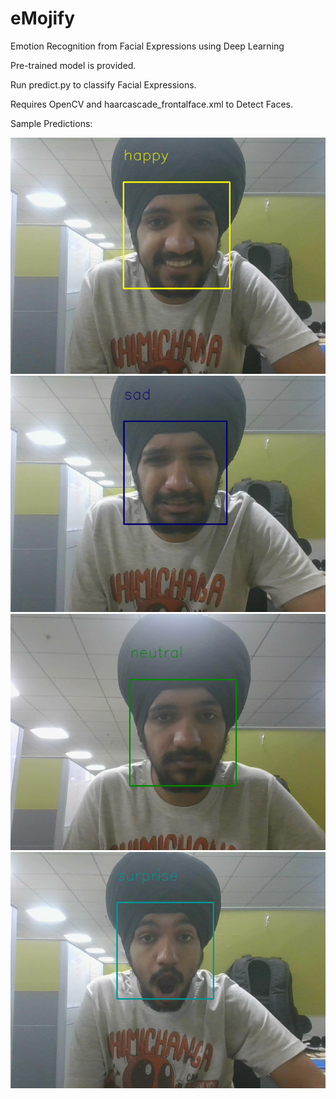 # eMojify
Emotion Recognition from Facial Expressions using Deep Learning

Pre-trained model is provided.

Run predict.py to classify Facial Expressions.

Requires OpenCV and haarcascade_frontalface.xml to Detect Faces.

Sample Predictions:

<img src='img/window_frame_screenshot_05.07.2018_Happy.png' title='Happy'>

<img src='img/window_frame_screenshot_05.07.2018_Sad.png' title='Sad'>

<img src='img/window_frame_screenshot_05.07.2018.png' title='Neutral'>

<img src='img/window_frame_screenshot_05.07.2018_Surprise.png' title='Surprise'>
